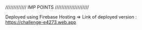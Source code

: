 ///////////// IMP POINTS /////////////////////

Deployed using Firebase Hosting => Link of deployed version : https://challenge-e4273.web.app
